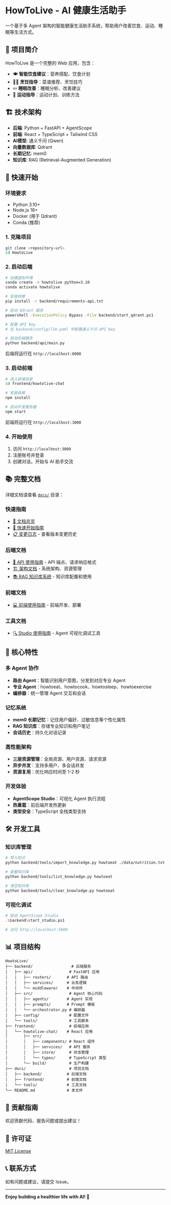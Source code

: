 # HowToLive - AI 健康生活助手

一个基于多 Agent 架构的智能健康生活助手系统，帮助用户改善饮食、运动、睡眠等生活方式。

## 📖 项目简介

HowToLive 是一个完整的 Web 应用，包含：
- 🍽️ **智能饮食建议**：营养搭配、饮食计划
- 👨‍🍳 **烹饪指导**：菜谱推荐、烹饪技巧
- 💤 **睡眠改善**：睡眠分析、改善建议
- 🏃 **运动指导**：运动计划、训练方法

## 🏗️ 技术架构

- **后端**: Python + FastAPI + AgentScope
- **前端**: React + TypeScript + Tailwind CSS
- **AI模型**: 通义千问 (Qwen)
- **向量数据库**: Qdrant
- **长期记忆**: mem0
- **知识库**: RAG (Retrieval-Augmented Generation)

## 🚀 快速开始

### 环境要求
- Python 3.10+
- Node.js 18+
- Docker (用于 Qdrant)
- Conda (推荐)

### 1. 克隆项目
```bash
git clone <repository-url>
cd HowtoLive
```

### 2. 启动后端

```bash
# 创建虚拟环境
conda create -n howtolive python=3.10
conda activate howtolive

# 安装依赖
pip install -r backend/requirements-api.txt

# 启动 Qdrant 服务
powershell -ExecutionPolicy Bypass -File backend/start_qdrant.ps1

# 配置 API Key
# 在 backend/config/llm.yaml 中配置通义千问 API Key

# 启动后端服务
python backend/api/main.py
```

后端将运行在 `http://localhost:8000`

### 3. 启动前端

```bash
# 进入前端目录
cd frontend/howtolive-chat

# 安装依赖
npm install

# 启动开发服务器
npm start
```

前端将运行在 `http://localhost:3000`

### 4. 开始使用

1. 访问 `http://localhost:3000`
2. 注册账号并登录
3. 创建对话，开始与 AI 助手交流

## 📚 完整文档

详细文档请查看 [`docs/`](./docs/) 目录：

### 快速指南
- [📖 文档总览](./docs/README.md)
- [🚀 快速开始指南](./docs/QUICK_START.md)
- [📋 变更日志](./docs/CHANGELOG.md) - 查看版本变更历史

### 后端文档
- [📡 API 使用指南](./docs/backend/API_GUIDE.md) - API 端点、请求响应格式
- [🏗️ 架构文档](./docs/backend/ARCHITECTURE.md) - 系统架构、资源管理
- [📚 RAG 知识库系统](./docs/backend/RAG_SYSTEM.md) - 知识库配置和使用

### 前端文档
- [💻 前端使用指南](./docs/frontend/FRONTEND_GUIDE.md) - 前端开发、部署

### 工具文档
- [🔍 Studio 使用指南](./docs/tools/STUDIO_GUIDE.md) - Agent 可视化调试工具

## 🌟 核心特性

### 多 Agent 协作
- **路由 Agent**：智能识别用户意图，分发到对应专业 Agent
- **专业 Agent**：howtoeat、howtocook、howtosleep、howtoexercise
- **编排器**：统一管理 Agent 交互和会话

### 记忆系统
- **mem0 长期记忆**：记住用户偏好、过敏信息等个性化属性
- **RAG 知识库**：存储专业知识和用户笔记
- **会话历史**：持久化对话记录

### 高性能架构
- **三层资源管理**：全局资源、用户资源、请求资源
- **异步并发**：支持多用户、多会话并发
- **资源复用**：优化响应时间至 1-2 秒

### 开发体验
- **AgentScope Studio**：可视化 Agent 执行流程
- **热重载**：前后端开发热更新
- **类型安全**：TypeScript 全栈类型支持

## 🛠️ 开发工具

### 知识库管理
```bash
# 导入知识
python backend/tools/import_knowledge.py howtoeat ./data/nutrition.txt text

# 查看知识库
python backend/tools/list_knowledge.py howtoeat

# 清空知识库
python backend/tools/clear_knowledge.py howtoeat
```

### 可视化调试
```bash
# 启动 AgentScope Studio
.\backend\start_studio.ps1

# 访问 http://localhost:5000
```

## 📊 项目结构

```
HowtoLive/
├── backend/                 # 后端服务
│   ├── api/                # FastAPI 应用
│   │   ├── routers/       # API 路由
│   │   ├── services/      # 业务逻辑
│   │   └── middleware/    # 中间件
│   ├── src/                # Agent 核心代码
│   │   ├── agents/        # Agent 实现
│   │   ├── prompts/       # Prompt 模板
│   │   └── orchestrator.py # 编排器
│   ├── config/             # 配置文件
│   └── tools/              # 工具脚本
├── frontend/               # 前端应用
│   └── howtolive-chat/    # React 应用
│       ├── src/
│       │   ├── components/ # React 组件
│       │   ├── services/   # API 服务
│       │   ├── store/      # 状态管理
│       │   └── types/      # TypeScript 类型
│       └── build/          # 生产构建
├── docs/                   # 项目文档
│   ├── backend/           # 后端文档
│   ├── frontend/          # 前端文档
│   └── tools/             # 工具文档
└── README.md              # 本文件
```

## 🤝 贡献指南

欢迎贡献代码、报告问题或提出建议！

## 📄 许可证

[MIT License](LICENSE)

## 📞 联系方式

如有问题或建议，请提交 Issue。

---

**Enjoy building a healthier life with AI! 🌟**


